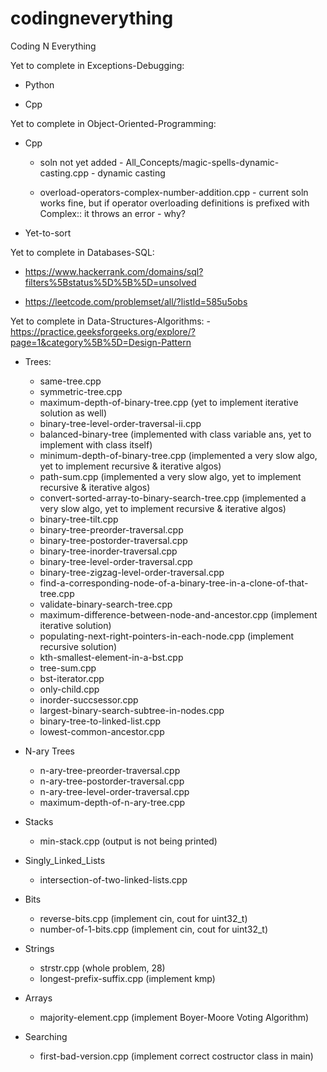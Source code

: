 # codingneverything
Coding N Everything

Yet to complete in Exceptions-Debugging:

* Python

* Cpp



Yet to complete in Object-Oriented-Programming:

* Cpp      

   * soln not yet added - All_Concepts/magic-spells-dynamic-casting.cpp - dynamic casting 

   * overload-operators-complex-number-addition.cpp - current soln works fine, but if operator overloading definitions is prefixed with Complex:: it throws an error - why?

* Yet-to-sort


Yet to complete in Databases-SQL: 

   * https://www.hackerrank.com/domains/sql?filters%5Bstatus%5D%5B%5D=unsolved

   * https://leetcode.com/problemset/all/?listId=585u5obs




Yet to complete in Data-Structures-Algorithms: - https://practice.geeksforgeeks.org/explore/?page=1&category%5B%5D=Design-Pattern

* Trees:    
    * same-tree.cpp
    * symmetric-tree.cpp
    * maximum-depth-of-binary-tree.cpp (yet to implement iterative solution as well)
    * binary-tree-level-order-traversal-ii.cpp
    * balanced-binary-tree (implemented with class variable ans, yet to implement with class itself)
    * minimum-depth-of-binary-tree.cpp (implemented a very slow algo, yet to implement recursive & iterative algos)
    * path-sum.cpp (implemented a very slow algo, yet to implement recursive & iterative algos)
    * convert-sorted-array-to-binary-search-tree.cpp (implemented a very slow algo, yet to implement recursive & iterative algos)
    * binary-tree-tilt.cpp
    * binary-tree-preorder-traversal.cpp
    * binary-tree-postorder-traversal.cpp
    * binary-tree-inorder-traversal.cpp
    * binary-tree-level-order-traversal.cpp
    * binary-tree-zigzag-level-order-traversal.cpp
    * find-a-corresponding-node-of-a-binary-tree-in-a-clone-of-that-tree.cpp 
    * validate-binary-search-tree.cpp
    * maximum-difference-between-node-and-ancestor.cpp (implement iterative solution)
    * populating-next-right-pointers-in-each-node.cpp (implement recursive solution)    
    * kth-smallest-element-in-a-bst.cpp
    * tree-sum.cpp
    * bst-iterator.cpp
    * only-child.cpp
    * inorder-succsessor.cpp
    * largest-binary-search-subtree-in-nodes.cpp
    * binary-tree-to-linked-list.cpp
    * lowest-common-ancestor.cpp

* N-ary Trees
   * n-ary-tree-preorder-traversal.cpp
   * n-ary-tree-postorder-traversal.cpp
   * n-ary-tree-level-order-traversal.cpp
   * maximum-depth-of-n-ary-tree.cpp

* Stacks
   * min-stack.cpp (output is not being printed)

* Singly_Linked_Lists
   * intersection-of-two-linked-lists.cpp

* Bits
   * reverse-bits.cpp      (implement cin, cout for uint32_t)
   * number-of-1-bits.cpp   (implement cin, cout for uint32_t)

* Strings
   * strstr.cpp (whole problem, 28)
   * longest-prefix-suffix.cpp (implement kmp)

* Arrays
   * majority-element.cpp (implement Boyer-Moore Voting Algorithm)

* Searching
   * first-bad-version.cpp (implement correct costructor class in main)

